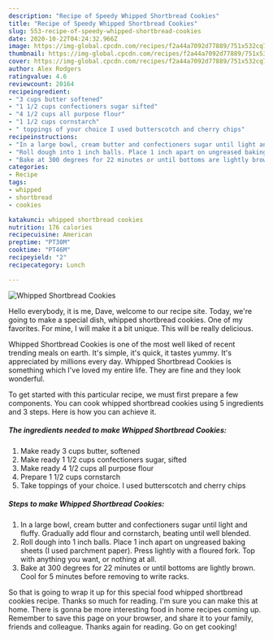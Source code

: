 ```yaml
---
description: "Recipe of Speedy Whipped Shortbread Cookies"
title: "Recipe of Speedy Whipped Shortbread Cookies"
slug: 553-recipe-of-speedy-whipped-shortbread-cookies
date: 2020-10-22T04:24:32.966Z
image: https://img-global.cpcdn.com/recipes/f2a44a7092d77889/751x532cq70/whipped-shortbread-cookies-recipe-main-photo.jpg
thumbnail: https://img-global.cpcdn.com/recipes/f2a44a7092d77889/751x532cq70/whipped-shortbread-cookies-recipe-main-photo.jpg
cover: https://img-global.cpcdn.com/recipes/f2a44a7092d77889/751x532cq70/whipped-shortbread-cookies-recipe-main-photo.jpg
author: Alex Rodgers
ratingvalue: 4.6
reviewcount: 20164
recipeingredient:
- "3 cups butter softened"
- "1 1/2 cups confectioners sugar sifted"
- "4 1/2 cups all purpose flour"
- "1 1/2 cups cornstarch"
- " toppings of your choice I used butterscotch and cherry chips"
recipeinstructions:
- "In a large bowl, cream butter and confectioners sugar until light and fluffy. Gradually add flour and cornstarch, beating until well blended."
- "Roll dough into 1 inch balls. Place 1 inch apart on ungreased baking sheets (I used parchment paper). Press lightly with a floured fork. Top with anything you want, or nothing at all."
- "Bake at 300 degrees for 22 minutes or until bottoms are lightly brown. Cool for 5 minutes before removing to write racks."
categories:
- Recipe
tags:
- whipped
- shortbread
- cookies

katakunci: whipped shortbread cookies 
nutrition: 176 calories
recipecuisine: American
preptime: "PT30M"
cooktime: "PT46M"
recipeyield: "2"
recipecategory: Lunch

---
```



![Whipped Shortbread Cookies](https://img-global.cpcdn.com/recipes/f2a44a7092d77889/751x532cq70/whipped-shortbread-cookies-recipe-main-photo.jpg)

Hello everybody, it is me, Dave, welcome to our recipe site. Today, we're going to make a special dish, whipped shortbread cookies. One of my favorites. For mine, I will make it a bit unique. This will be really delicious.



Whipped Shortbread Cookies is one of the most well liked of recent trending meals on earth. It's simple, it's quick, it tastes yummy. It's appreciated by millions every day. Whipped Shortbread Cookies is something which I've loved my entire life. They are fine and they look wonderful.


To get started with this particular recipe, we must first prepare a few components. You can cook whipped shortbread cookies using 5 ingredients and 3 steps. Here is how you can achieve it.

<!--inarticleads1-->

##### The ingredients needed to make Whipped Shortbread Cookies:

1. Make ready 3 cups butter, softened
1. Make ready 1 1/2 cups confectioners sugar, sifted
1. Make ready 4 1/2 cups all purpose flour
1. Prepare 1 1/2 cups cornstarch
1. Take  toppings of your choice. I used butterscotch and cherry chips




<!--inarticleads2-->

##### Steps to make Whipped Shortbread Cookies:

1. In a large bowl, cream butter and confectioners sugar until light and fluffy. Gradually add flour and cornstarch, beating until well blended.
1. Roll dough into 1 inch balls. Place 1 inch apart on ungreased baking sheets (I used parchment paper). Press lightly with a floured fork. Top with anything you want, or nothing at all.
1. Bake at 300 degrees for 22 minutes or until bottoms are lightly brown. Cool for 5 minutes before removing to write racks.




So that is going to wrap it up for this special food whipped shortbread cookies recipe. Thanks so much for reading. I'm sure you can make this at home. There is gonna be more interesting food in home recipes coming up. Remember to save this page on your browser, and share it to your family, friends and colleague. Thanks again for reading. Go on get cooking!

